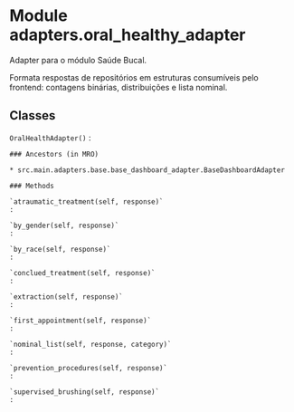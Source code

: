 Module adapters.oral_healthy_adapter
====================================
Adapter para o módulo Saúde Bucal.

Formata respostas de repositórios em estruturas consumíveis pelo frontend:
contagens binárias, distribuições e lista nominal.

Classes
-------

`OralHealthAdapter()`
:   

    ### Ancestors (in MRO)

    * src.main.adapters.base.base_dashboard_adapter.BaseDashboardAdapter

    ### Methods

    `atraumatic_treatment(self, response)`
    :

    `by_gender(self, response)`
    :

    `by_race(self, response)`
    :

    `conclued_treatment(self, response)`
    :

    `extraction(self, response)`
    :

    `first_appointment(self, response)`
    :

    `nominal_list(self, response, category)`
    :

    `prevention_procedures(self, response)`
    :

    `supervised_brushing(self, response)`
    :